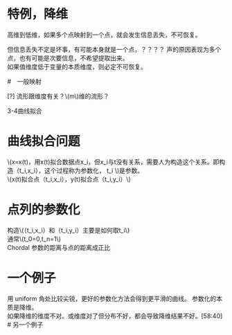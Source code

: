 

# 特例，降维    

高维到低维，如果多个点映射到一个点，就会发生信息丢失，不可恢复。  　　　

但信息丢失不定是坏事，有可能本身就是一个点，？？？？
声的原因表现为多个点，也有可能是次要信息，不希望提取出­来。   
如果值维度低于变量的本质维度，则必定不可恢复。      

#　一般映射　　　　 

[?] 流形跟维度有关？\\(m\\)维的流形？   

3-4曲线拟合   
# 曲线拟合问题    
\\(x=x(t)，用x(t)拟合数据点x_i，但x_i与t没有关系，需要人为构造这个关系。即构造（t_i,x_i），这个过程称为参数化， t_i \\)是参数。    
\\(x(t)拟合点（t_i,x_i），y(t)拟合点（t_i,y_i）\\)    

# 点列的参数化    
构造\\(（t_i,x_i）和（t_i,y_i）主要是如何取t_i\\)   
通常\\(t_0=0,t_n=1\\)    
Chordal 参数的距离与点的距离成正比    

# 一个例子    
用 uniform 角处比较尖锐，更好的参数化方法会得到更平滑的曲线。
参数化的本质是降维。    
如果降维的维度不对。或维度对了但分布不好，都会导致降维结果不好。[58:40] # 另一个例子